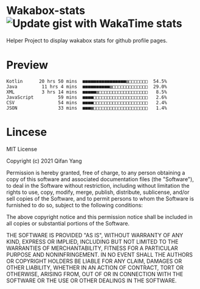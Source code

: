  # Wakabox-stats ![Update gist with WakaTime stats](https://github.com/underwindfall/wakabox-stats/workflows/Update%20gist%20with%20WakaTime%20stats/badge.svg)

  Helper Project to display wakabox stats for github profile pages. 
 # Preview 
  
  ```  
 Kotlin      20 hrs 50 mins  ■■■■■■■■■■■■■■■■▥□□□□□□□  54.5%
Java         11 hrs 4 mins  ■■■■■■■■■■▥□□□□□□□□□□□□□  29.0%
XML          3 hrs 14 mins  ■■■■■▥□□□□□□□□□□□□□□□□□□   8.5%
JavaScript         59 mins  ■■■■□□□□□□□□□□□□□□□□□□□□   2.6%
CSV                54 mins  ■■■■□□□□□□□□□□□□□□□□□□□□   2.4%
JSON               33 mins  ■■■▦□□□□□□□□□□□□□□□□□□□□   1.4% 
 ``` 
  
 
 # Lincese 

  MIT License

  Copyright (c) 2021 Qifan Yang
  
  Permission is hereby granted, free of charge, to any person obtaining a copy
  of this software and associated documentation files (the "Software"), to deal
  in the Software without restriction, including without limitation the rights
  to use, copy, modify, merge, publish, distribute, sublicense, and/or sell
  copies of the Software, and to permit persons to whom the Software is
  furnished to do so, subject to the following conditions:
  
  The above copyright notice and this permission notice shall be included in all
  copies or substantial portions of the Software.
  
  THE SOFTWARE IS PROVIDED "AS IS", WITHOUT WARRANTY OF ANY KIND, EXPRESS OR
  IMPLIED, INCLUDING BUT NOT LIMITED TO THE WARRANTIES OF MERCHANTABILITY,
  FITNESS FOR A PARTICULAR PURPOSE AND NONINFRINGEMENT. IN NO EVENT SHALL THE
  AUTHORS OR COPYRIGHT HOLDERS BE LIABLE FOR ANY CLAIM, DAMAGES OR OTHER
  LIABILITY, WHETHER IN AN ACTION OF CONTRACT, TORT OR OTHERWISE, ARISING FROM,
  OUT OF OR IN CONNECTION WITH THE SOFTWARE OR THE USE OR OTHER DEALINGS IN THE
  SOFTWARE.
